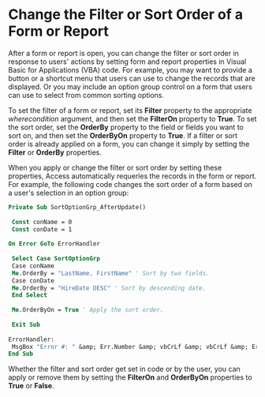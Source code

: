 
# Change the Filter or Sort Order of a Form or Report

After a form or report is open, you can change the filter or sort order in response to users' actions by setting form and report properties in Visual Basic for Applications (VBA) code. For example, you may want to provide a button or a shortcut menu that users can use to change the records that are displayed. Or you may include an option group control on a form that users can use to select from common sorting options.

To set the filter of a form or report, set its  **Filter** property to the appropriate _wherecondition_ argument, and then set the **FilterOn** property to **True**. To set the sort order, set the  **OrderBy** property to the field or fields you want to sort on, and then set the **OrderByOn** property to **True**. If a filter or sort order is already applied on a form, you can change it simply by setting the  **Filter** or **OrderBy** properties.

When you apply or change the filter or sort order by setting these properties, Access automatically requeries the records in the form or report. For example, the following code changes the sort order of a form based on a user's selection in an option group:




```vb
Private Sub SortOptionGrp_AfterUpdate() 
 
 Const conName = 0 
 Const conDate = 1 
 
On Error GoTo ErrorHandler 
 
 Select Case SortOptionGrp 
 Case conName 
 Me.OrderBy = "LastName, FirstName" ' Sort by two fields. 
 Case conDate 
 Me.OrderBy = "HireDate DESC" ' Sort by descending date. 
 End Select 
 
 Me.OrderByOn = True ' Apply the sort order. 
 
 Exit Sub 
 
ErrorHandler: 
 MsgBox "Error #: " &amp; Err.Number &amp; vbCrLf &amp; vbCrLf &amp; Err.Description 
End Sub 

```

Whether the filter and sort order get set in code or by the user, you can apply or remove them by setting the  **FilterOn** and **OrderByOn** properties to **True** or **False**. 
